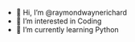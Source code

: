 - 👋 Hi, I’m @raymondwaynerichard
- 👀 I’m interested in Coding
- 🌱 I’m currently learning Python


<!---
raymondwaynerichard/raymondwaynerichard is a ✨ special ✨ repository because its `README.md` (this file) appears on your GitHub profile.
You can click the Preview link to take a look at your changes.
--->
